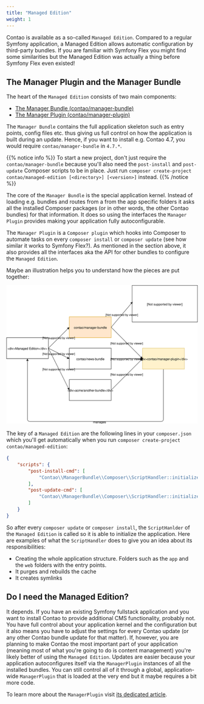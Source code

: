 ```yaml
---
title: "Managed Edition"
weight: 1
---
```


Contao is available as a so-called `Managed Edition`. Compared to a regular Symfony application, a Managed Edition
 allows automatic configuration by third-party bundles.
If you are familiar with Symfony Flex you might find some similarities but the Managed Edition was actually a thing
before Symfony Flex even existed!

## The Manager Plugin and the Manager Bundle

The heart of the `Managed Edition` consists of two main components:

* [The Manager Bundle (contao/manager-bundle)](https://github.com/contao/manager-bundle)
* [The Manager Plugin (contao/manager-plugin)](https://github.com/contao/manager-plugin)

The `Manager Bundle` contains the full application skeleton such as entry points, config files etc. thus giving us full
control on how the application is built during an update. Hence, if you want to install e.g. Contao 4.7, you would require
`contao/manager-bundle` in `4.7.*`.

{{% notice info %}}
To start a new project, don't just require the `contao/manager-bundle` because you'll also need the `post-install` and
`post-update` Composer scripts to be in place. Just run `composer create-project contao/managed-edition [<directory>] [<version>]` instead.
{{% /notice %}}

The core of the `Manager Bundle` is the special application kernel. Instead of loading e.g. bundles and routes from a
from the app specific folders it asks all the installed Composer packages (or in other words, the other Contao bundles)
for that information. It does so using the interfaces the `Manager Plugin` provides making your application fully
autoconfigurable. 

The `Manager Plugin` is a `Composer plugin` which hooks into Composer to automate tasks on every `composer install` or
`composer update` (see how similar it works to Symfony Flex?). As mentioned in the section above, it also provides all
the interfaces aka the API for other bundles to configure the `Managed Edition`.

Maybe an illustration helps you to understand how the pieces are put together:

![Example image](../images/diagrams/managed_edition.svg)

The key of a `Managed Edition` are the following lines in your `composer.json` which you'll get automatically when you
run `composer create-project contao/managed-edition`:

```json
{
    "scripts": {
        "post-install-cmd": [
            "Contao\\ManagerBundle\\Composer\\ScriptHandler::initializeApplication"
        ],
        "post-update-cmd": [
            "Contao\\ManagerBundle\\Composer\\ScriptHandler::initializeApplication"
        ]
    }
}
```

So after every `composer update` or `composer install`, the `ScriptHanlder` of the `Managed Edition` is called so it is
able to initialize the application.
Here are examples of what the `ScriptHandler` does to give you an idea about its responsibilities:

* Creating the whole application structure. Folders such as the `app` and the `web` folders with the entry points.
* It purges and rebuilds the cache
* It creates symlinks

## Do I need the Managed Edition?

It depends. If you have an existing Symfony fullstack application and you want to install Contao to provide additional
CMS functionality, probably not. You have full control about your application kernel and the configuration but it also
means you have to adjust the settings for every Contao update (or any other Contao bundle update for that matter).
If, however, you are planning to make Contao the most important part of your application (meaning most of what you're going
to do is content management) you're likely better of using the `Managed Edition`. Updates are easier because your application
autoconfigures itself via the `ManagerPlugin` instances of all the installed bundles. You can still control all of it 
through a global, application-wide `ManagerPlugin` that is loaded at the very end but it maybe requires a bit more code.

To learn more about the `ManagerPlugin` visit [its dedicated article](manager-plugin). 